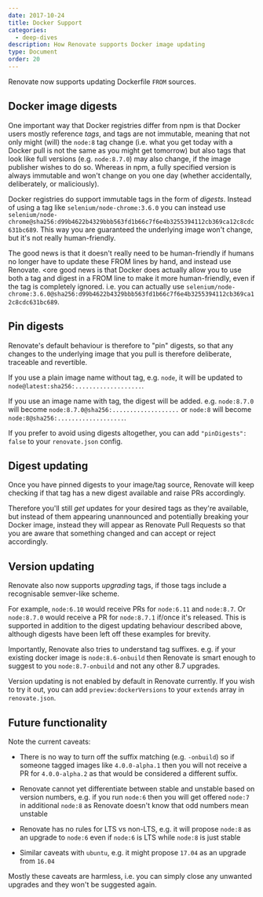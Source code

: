 ```yaml
---
date: 2017-10-24
title: Docker Support
categories:
  - deep-dives
description: How Renovate supports Docker image updating
type: Document
order: 20
---
```


Renovate now supports updating Dockerfile `FROM` sources.

## Docker image digests

One important way that Docker registries differ from npm is that Docker users mostly reference _tags_, and tags are not immutable, meaning that not only might (will) the `node:8` tag change (i.e. what you get today with a Docker pull is not the same as you might get tomorrow) but also tags that look like full versions (e.g. `node:8.7.0`) may also change, if the image publisher wishes to do so. Whereas in npm, a fully specified version is always immutable and won't change on you one day (whether accidentally, deliberately, or maliciously).

Docker registries do support immutable tags in the form of _digests_. Instead of using a tag like `selenium/node-chrome:3.6.0` you can instead use `selenium/node-chrome@sha256:d99b4622b4329bbb563fd1b66c7f6e4b3255394112cb369ca12c8cdc631bc689`. This way you are guaranteed the underlying image won't change, but it's not really human-friendly.

The good news is that it doesn't really need to be human-friendly if humans no longer have to update these FROM lines by hand, and instead use Renovate. <ore good news is that Docker does actually allow you to use both a tag and digest in a FROM line to make it more human-friendly, even if the tag is completely ignored. i.e. you can actually use `selenium/node-chrome:3.6.0@sha256:d99b4622b4329bbb563fd1b66c7f6e4b3255394112cb369ca12c8cdc631bc689`.

## Pin digests

Renovate's default behaviour is therefore to "pin" digests, so that any changes to the underlying image that you pull is therefore deliberate, traceable and revertible.

If you use a plain image name without tag, e.g. `node`, it will be updated to `node@latest:sha256:...................`.

If you use an image name with tag, the digest will be added. e.g. `node:8.7.0` will become `node:8.7.0@sha256:...................` or `node:8` will become `node:8@sha256:...................`.

If you prefer to avoid using digests altogether, you can add `"pinDigests": false` to your `renovate.json` config.

## Digest updating

Once you have pinned digests to your image/tag source, Renovate will keep checking if that tag has a new digest available and raise PRs accordingly.

Therefore you'll still _get_ updates for your desired tags as they're available, but instead of them appearing unannounced and potentially breaking your Docker image, instead they will appear as Renovate Pull Requests so that you are aware that something changed and can accept or reject accordingly.

## Version updating

Renovate also now supports _upgrading_ tags, if those tags include a recognisable semver-like scheme.

For example, `node:6.10` would receive PRs for `node:6.11` and `node:8.7`. Or `node:8.7.0` would receive a PR for `node:8.7.1` if/once it's released. This is supported in addition to the digest updating behaviour described above, although digests have been left off these examples for brevity.

Importantly, Renovate also tries to understand tag suffixes. e.g. if your existing docker image is `node:8.6-onbuild` then Renovate is smart enough to suggest to you `node:8.7-onbuild` and not any other 8.7 upgrades.

Version updating is not enabled by default in Renovate currently. If you wish to try it out, you can add `preview:dockerVersions` to your `extends` array in `renovate.json`.

## Future functionality

Note the current caveats:

* There is no way to turn off the suffix matching (e.g. `-onbuild`) so if someone tagged images like `4.0.0-alpha.1` then you will not receive a PR for `4.0.0-alpha.2` as that would be considered a different suffix.

* Renovate cannot yet differentiate between stable and unstable based on version numbers, e.g. if you run `node:6` then you will get offered `node:7` in additional `node:8` as Renovate doesn't know that odd numbers mean unstable

* Renovate has no rules for LTS vs non-LTS, e.g. it will propose `node:8` as an upgrade to `node:6` even if `node:6` is LTS while `node:8` is just stable

* Similar caveats with `ubuntu`, e.g. it might propose `17.04` as an upgrade from `16.04`

Mostly these caveats are harmless, i.e. you can simply close any unwanted upgrades and they won't be suggested again.
